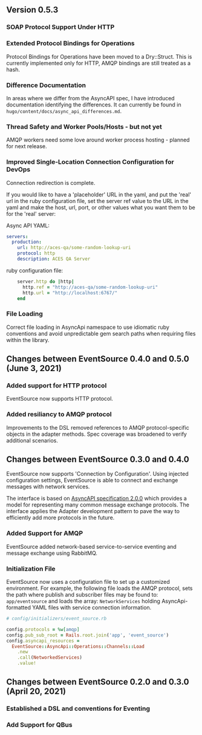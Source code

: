 ## Version 0.5.3

### SOAP Protocol Support Under HTTP

### Extended Protocol Bindings for Operations

Protocol Bindings for Operations have been moved to a Dry::Struct.  This is currently implemented only for HTTP, AMQP bindings are still treated as a hash.

### Difference Documentation

In areas where we differ from the AsyncAPI spec, I have introduced documentation identifying the differences.  It can currently be found in `hugo/content/docs/async_api_differences.md`.

### Thread Safety and Worker Pools/Hosts - but not yet

AMQP workers need some love around worker process hosting - planned for next release.

### Improved Single-Location Connection Configuration for DevOps

Connection redirection is complete.

If you would like to have a 'placeholder' URL in the yaml, and put the 'real' url in the ruby configuration file, set the server ref value to the URL in the yaml and make the host, url, port, or other values what you want them to be for the 'real' server:

Async API YAML:
```yaml
servers:
  production:
    url: http://aces-qa/some-random-lookup-uri
    protocol: http
    description: ACES QA Server
```

ruby configuration file:
```ruby
    server.http do |http|
      http.ref = "http://aces-qa/some-random-lookup-uri"
      http.url = "http://localhost:6767/"
    end
```

### File Loading

Correct file loading in AsyncApi namespace to use idiomatic ruby conventions and avoid unpredictable gem search paths when requiring files within the library.

## Changes between EventSource 0.4.0 and 0.5.0 (June 3, 2021)

### Added support for HTTP protocol

EventSource now supports HTTP protocol.

### Added resiliancy to AMQP protocol

Improvements to the DSL removed references to AMQP protocol-specific objects in the
adapter methods. Spec coverage was broadened to verify additional scenarios.

## Changes between EventSource 0.3.0 and 0.4.0

EventSource now supports 'Connection by Configuration'. Using injected configuration
settings, EventSource is able to connect and exchange messages with network services.

The interface is based on [AsyncAPI specification 2.0.0](https://www.asyncapi.com/docs/specifications/2.0.0#channelsObject) which provides a model for representing many
common message exchange protocols. The interface applies the Adapter development
pattern to pave the way to efficiently add more protocols in the future.

### Added Support for AMQP

EventSource added network-based service-to-service eventing and message exchange using RabbitMQ.

### Initialization File

EventSource now uses a configuration file to set up a customized environment. For
example, the following file loads the AMQP protocol, sets the path where publish and
subscriber files may be found to: `app/eventsource` and loads the array: `NetworkServices`
holding AsyncApi-formatted YAML files with service connection information.

```ruby
# config/initializers/event_source.rb

config.protocols = %w[amqp]
config.pub_sub_root = Rails.root.join('app', 'event_source')
config.asyncapi_resources =
  EventSource::AsyncApi::Operations::Channels::Load
    .new
    .call(NetworkedServices)
    .value!
```

## Changes between EventSource 0.2.0 and 0.3.0 (April 20, 2021)

### Established a DSL and conventions for Eventing

### Add Support for QBus
